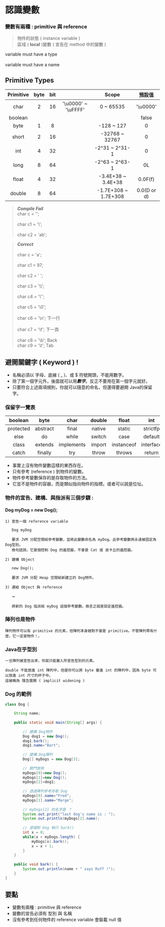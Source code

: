 # 認識變數

### 變數有兩種 : primitive 與 reference

>	物件的狀態 ( instance variable )		
>	區域 ( **local** )變數 ( 宣告在 method 中的變數 )

variable must have a type <br>				
variable must have a name		

## Primitive Types

|Primitive|byte|bit||Scope|預設值|
|:-:|:-:|:-:|:-:|:-:|:-:|
|char   |2       |16    | '\u0000' ~ '\uFFFF' | 0 ~ 65535 |'\u0000'|
|boolean|||||false|
|byte|1|8||-128 ~ 127|0|
|short|2|16||-32768 ~ 32767|0|
|int|4|32||-2^31 ~ 2^31-1|0|
|long|8|64||-2^63 ~ 2^63-1|0L|
|float|4|32||-3.4E+38 ~ 3.4E+38|0.0F(f)|
|double|8|64||-1.7E+308 ~ 1.7E+308|0.0(D or d)|

>	***Compile Fail***	<br>
char c = ''; 	<br>	
char c1 = '\\';	<br>	
char c2 = 'ab';	<br>	

> 	***Correct***	<br>	
char c = 'a';	<br>	
char c1 = 97;	<br>	
char c2 = '&nbsp;';	<br>	
char c3 = '\\\\';<br>		
char c4 = '\\'';	<br>	
char c5 = '\0';	<br>	
char c6 = '\n';	下一行<br>		
char c7 = '\f';	下一頁	<br>	
char c8 = '\b';	Back		<br>
char c9 = '\t';	Tab		<br>

## 避開關鍵字 ( Keyword ) !

- 名稱必須以 字母、底線 ( _ )、或 $ 符號開頭，不能用數字。
- 除了第一個字元外，後面就可以用***數字***。反正不要用在第一個字元就好。
- 只要符合上述兩項規則，你就可以隨意的命名，但還得要避開 Java的保留字。

### 保留字一覽表

|boolean|byte|char|double|float|int|long|short|public|private|
|:-:|:-:|:-:|:-:|:-:|:-:|:-:|:-:|:-:|:-:|
|protected|abstract|final|native|static|strictfp|synchronized|transient|volatile|if|
|else|do|while|switch|case|default|for|break|continue|assert|
|class|extends|implements|import|instanceof|interface|new|package|super|this|
|catch|finally|try|throw|throws|return|void|const|goto|enum|

- 事實上沒有物件變數這樣的東西存在。
- 只有參考 (reference ) 到物件的變數。
- 物件參考變數保存的是存取物件的方法。
- 它並不是物件的容器，而是類似指向物件的指標。或者可以說是位址。

### 物件的宣告、建構、與指派有三個步驟 :

#### Dog myDog = new Dog();

	1) 宣告一個 reference variable
	
	   Dog myDog
		
	   要求 JVM 分配空間給參考變數，並將此變數命名為 myDog。此參考變數將永遠被固定為 Dog型別。
	   換句話說，它是個控制 Dog 的遙控器，不會是 Cat 或 皮卡丘的遙控器。
		
	2) 建構 Object
		
	   new Dog();
		
	   要求 JVM 分配 Heap 空間給新建立的 Dog物件。
		
	3) 連結 Object 與 reference
	
	   ＝
		
	   將新的 Dog 指派給 myDog 這個參考變數。換言之就是設定遙控器。
		
### 陣列也是物件

	陣列物件可以有 primitive 的元素，但陣列本身絕對不會是 primitive。不管陣列帶有什麼，它一定是物件！。

### Java在乎型別

	一旦陣列被宣告出來，你就只能塞入所宣告型別的元素。
	
	double 不能放進 int 陣列中，但是你可以將 byte 塞進 int 的陣列中，因為 byte 可以放進 int 尺寸的杯子中。
	這被稱為 隱含展開 ( implicit widening )

### Dog 的範例

```java
class Dog {

	String name;
	
	public static void main(String[] args) {
		
		// 建構 Dog物件
		Dog dog1 = new Dog();
		dog1.bark();
		dog1.name="Bart";
		
		// 建構 Dog陣列
		Dog[] myDogs = new Dog[3];
		
		// 關門放狗
		myDogs[0]=new Dog();
		myDogs[1]=new Dog();
		myDogs[2]=dog1;
		
		// 透過陣列參考存取 Dog
		myDogs[0].name="Fred";
		myDogs[1].name="Marge";
		
		// myDogs[2] 的名字是 ？
		System.out.print("last dog's name is : ");
		System.out.println(myDogs[2].name);
		
		// 逐個對 Dog 執行 bark()
		int x = 0;
		while(x < myDogs.length) {
			myDogs[x].bark();
			x = x + 1;
		}
	}	
	
	public void bark() {
		System.out.println(name + " says Ruff !");
	}
}
```

## 要點

- 變數有兩種 : primitive 與 reference
- 變數的宣告必須有 型別 與 名稱
- 沒有參考到任何物件的 reference variable 會裝載 null 值

